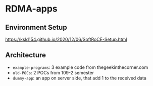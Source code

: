 RDMA-apps
======================

## Environment Setup
https://ksld154.github.io/2020/12/06/SoftRoCE-Setup.html

## Architecture
* `example-programs`: 3 example code from thegeekinthecorner.com
* `old-POCs`: 2 POCs from 109-2 semester
* `dummy-app`: an app on server side, that add 1 to the received data
